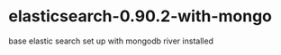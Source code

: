 elasticsearch-0.90.2-with-mongo
===============================

base elastic search set up with mongodb river installed

